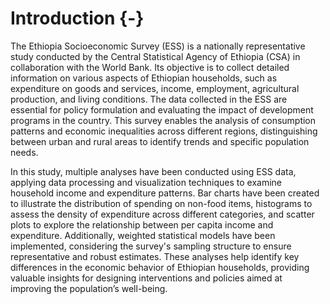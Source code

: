# Introduction {-}

The Ethiopia Socioeconomic Survey (ESS) is a nationally representative study conducted by the Central Statistical Agency of Ethiopia (CSA) in collaboration with the World Bank. Its objective is to collect detailed information on various aspects of Ethiopian households, such as expenditure on goods and services, income, employment, agricultural production, and living conditions. The data collected in the ESS are essential for policy formulation and evaluating the impact of development programs in the country. This survey enables the analysis of consumption patterns and economic inequalities across different regions, distinguishing between urban and rural areas to identify trends and specific population needs.

In this study, multiple analyses have been conducted using ESS data, applying data processing and visualization techniques to examine household income and expenditure patterns. Bar charts have been created to illustrate the distribution of spending on non-food items, histograms to assess the density of expenditure across different categories, and scatter plots to explore the relationship between per capita income and expenditure. Additionally, weighted statistical models have been implemented, considering the survey's sampling structure to ensure representative and robust estimates. These analyses help identify key differences in the economic behavior of Ethiopian households, providing valuable insights for designing interventions and policies aimed at improving the population’s well-being.
